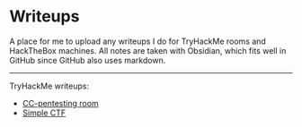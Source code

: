 # Writeups

A place for me to upload any writeups I do for TryHackMe rooms and HackTheBox machines. All notes are taken with Obsidian, which fits well in GitHub since GitHub also uses markdown.

---

TryHackMe writeups:
- [CC-pentesting room](https://github.com/gsujan1/writeups/blob/main/CC-pentesting/WRITEUP.md)
- [Simple CTF](https://github.com/gsujan1/writeups/blob/main/Simple-CTF/Writeup.md)
